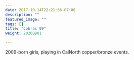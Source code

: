 ```yaml
---
date: 2017-10-14T22:21:36-07:00
description: ""
featured_image: ""
tags: []
title: "Cobras 09"
weight: 20200901

---
```


2009-born girls, playing in CalNorth copper/bronze events.
